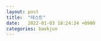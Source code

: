 ```yaml
---
layout: post
title:  "테스트"
date:   2022-01-03 18:24:24 +0900
categories: baekjun
---
```


[jekyll-docs]: https://jekyllrb.com/docs/home
[jekyll-gh]:   https://github.com/jekyll/jekyll
[jekyll-talk]: https://talk.jekyllrb.com/
